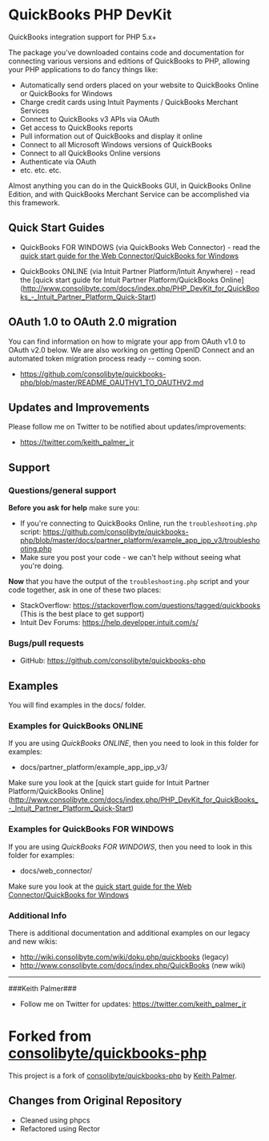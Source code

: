 QuickBooks PHP DevKit
=====================

QuickBooks integration support for PHP 5.x+

The package you've downloaded contains code and documentation for connecting various versions and editions of QuickBooks to PHP, allowing your PHP applications to do fancy things like:

- Automatically send orders placed on your website to QuickBooks Online or QuickBooks for Windows
- Charge credit cards using Intuit Payments / QuickBooks Merchant Services
- Connect to QuickBooks v3 APIs via OAuth
- Get access to QuickBooks reports
- Pull information out of QuickBooks and display it online
- Connect to all Microsoft Windows versions of QuickBooks
- Connect to all QuickBooks Online versions
- Authenticate via OAuth
- etc. etc. etc.

Almost anything you can do in the QuickBooks GUI, in QuickBooks Online Edition, and with QuickBooks Merchant Service can be accomplished via this framework.

## Quick Start Guides

* QuickBooks FOR WINDOWS (via QuickBooks Web Connector) - read the [quick start guide for the Web Connector/QuickBooks for Windows](http://www.consolibyte.com/docs/index.php/PHP_DevKit_for_QuickBooks_-_Quick-Start)

* QuickBooks ONLINE (via Intuit Partner Platform/Intuit Anywhere) - read the [quick start guide for Intuit Partner Platform/QuickBooks Online] (http://www.consolibyte.com/docs/index.php/PHP_DevKit_for_QuickBooks_-_Intuit_Partner_Platform_Quick-Start)


## OAuth 1.0 to OAuth 2.0 migration

You can find information on how to migrate your app from OAuth v1.0 to OAuth v2.0 below. We are also working on getting OpenID Connect and an automated token migration process ready -- coming soon.

* <https://github.com/consolibyte/quickbooks-php/blob/master/README_OAUTHV1_TO_OAUTHV2.md>

## Updates and Improvements

Please follow me on Twitter to be notified about updates/improvements:

- https://twitter.com/keith_palmer_jr


## Support

### Questions/general support 

**Before you ask for help** make sure you: 

- If you're connecting to QuickBooks Online, run the `troubleshooting.php` script: <https://github.com/consolibyte/quickbooks-php/blob/master/docs/partner_platform/example_app_ipp_v3/troubleshooting.php>
- Make sure you post your code - we can't help without seeing what you're doing.

**Now** that you have the output of the `troubleshooting.php` script and your code together, ask in one of these two places: 

- StackOverflow: <https://stackoverflow.com/questions/tagged/quickbooks> (This is the best place to get support)
- Intuit Dev Forums: <https://help.developer.intuit.com/s/>

### Bugs/pull requests 

- GitHub: <https://github.com/consolibyte/quickbooks-php>

## Examples

You will find examples in the docs/ folder.


### Examples for QuickBooks ONLINE

If you are using *QuickBooks ONLINE*, then you need to look in this folder for examples:

* docs/partner_platform/example_app_ipp_v3/

Make sure you look at the [quick start guide for Intuit Partner Platform/QuickBooks Online] (http://www.consolibyte.com/docs/index.php/PHP_DevKit_for_QuickBooks_-_Intuit_Partner_Platform_Quick-Start)


### Examples for QuickBooks FOR WINDOWS

If you are using *QuickBooks FOR WINDOWS*, then you need to look in this folder for examples:

* docs/web_connector/

Make sure you look at the [quick start guide for the Web Connector/QuickBooks for Windows](http://www.consolibyte.com/docs/index.php/PHP_DevKit_for_QuickBooks_-_Quick-Start)


### Additional Info

There is additional documentation and additional examples on our legacy and new wikis:

- http://wiki.consolibyte.com/wiki/doku.php/quickbooks     (legacy)
- http://www.consolibyte.com/docs/index.php/QuickBooks     (new wiki)




-------------------------------------
###Keith Palmer###
- Follow me on Twitter for updates: https://twitter.com/keith_palmer_jr

# Forked from [consolibyte/quickbooks-php](https://github.com/consolibyte/quickbooks-php)

This project is a fork of [consolibyte/quickbooks-php](https://github.com/consolibyte/quickbooks-php) by [Keith Palmer](https://github.com/consolibyte).

## Changes from Original Repository
- Cleaned using phpcs
- Refactored using Rector
